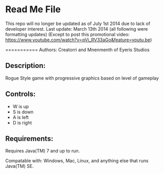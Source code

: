 Read Me File
============

This repo will no longer be updated as of July 1st 2014 due to lack of developer interest.
Last update: March 13th 2014 (all following were formatting updates)
(Except to post this promotional video: <a href="https://www.youtube.com/watch?v=qVi_RV33aGo&feature=youtu.be">https://www.youtube.com/watch?v=qVi_RV33aGo&feature=youtu.be</a>)

===========
Authors: Creatorri and Mnenmenth
of Eyeris Studios

Description:
------------
Rogue Style game with progressive graphics based on level of gameplay

Controls:
---------
* W is up
* S is down
* A is left
* D is right

Requirements:
--------------
Requires Java(TM) 7 and up to run.

Compatable with: Windows, Mac, Linux, and anything else that runs Java(TM) SE.
